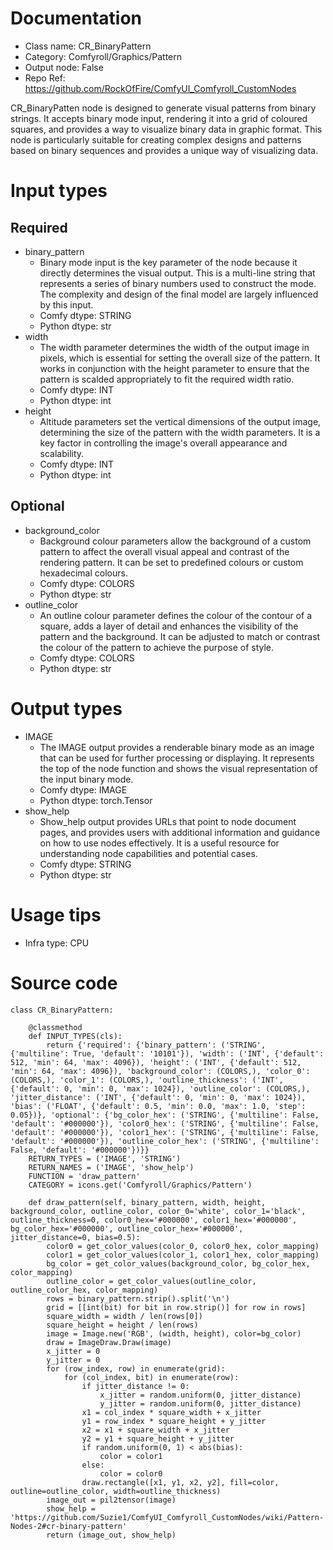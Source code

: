 # Documentation
- Class name: CR_BinaryPattern
- Category: Comfyroll/Graphics/Pattern
- Output node: False
- Repo Ref: https://github.com/RockOfFire/ComfyUI_Comfyroll_CustomNodes

CR_BinaryPatten node is designed to generate visual patterns from binary strings. It accepts binary mode input, rendering it into a grid of coloured squares, and provides a way to visualize binary data in graphic format. This node is particularly suitable for creating complex designs and patterns based on binary sequences and provides a unique way of visualizing data.

# Input types
## Required
- binary_pattern
    - Binary mode input is the key parameter of the node because it directly determines the visual output. This is a multi-line string that represents a series of binary numbers used to construct the mode. The complexity and design of the final model are largely influenced by this input.
    - Comfy dtype: STRING
    - Python dtype: str
- width
    - The width parameter determines the width of the output image in pixels, which is essential for setting the overall size of the pattern. It works in conjunction with the height parameter to ensure that the pattern is scalded appropriately to fit the required width ratio.
    - Comfy dtype: INT
    - Python dtype: int
- height
    - Altitude parameters set the vertical dimensions of the output image, determining the size of the pattern with the width parameters. It is a key factor in controlling the image's overall appearance and scalability.
    - Comfy dtype: INT
    - Python dtype: int
## Optional
- background_color
    - Background colour parameters allow the background of a custom pattern to affect the overall visual appeal and contrast of the rendering pattern. It can be set to predefined colours or custom hexadecimal colours.
    - Comfy dtype: COLORS
    - Python dtype: str
- outline_color
    - An outline colour parameter defines the colour of the contour of a square, adds a layer of detail and enhances the visibility of the pattern and the background. It can be adjusted to match or contrast the colour of the pattern to achieve the purpose of style.
    - Comfy dtype: COLORS
    - Python dtype: str

# Output types
- IMAGE
    - The IMAGE output provides a renderable binary mode as an image that can be used for further processing or displaying. It represents the top of the node function and shows the visual representation of the input binary mode.
    - Comfy dtype: IMAGE
    - Python dtype: torch.Tensor
- show_help
    - Show_help output provides URLs that point to node document pages, and provides users with additional information and guidance on how to use nodes effectively. It is a useful resource for understanding node capabilities and potential cases.
    - Comfy dtype: STRING
    - Python dtype: str

# Usage tips
- Infra type: CPU

# Source code
```
class CR_BinaryPattern:

    @classmethod
    def INPUT_TYPES(cls):
        return {'required': {'binary_pattern': ('STRING', {'multiline': True, 'default': '10101'}), 'width': ('INT', {'default': 512, 'min': 64, 'max': 4096}), 'height': ('INT', {'default': 512, 'min': 64, 'max': 4096}), 'background_color': (COLORS,), 'color_0': (COLORS,), 'color_1': (COLORS,), 'outline_thickness': ('INT', {'default': 0, 'min': 0, 'max': 1024}), 'outline_color': (COLORS,), 'jitter_distance': ('INT', {'default': 0, 'min': 0, 'max': 1024}), 'bias': ('FLOAT', {'default': 0.5, 'min': 0.0, 'max': 1.0, 'step': 0.05})}, 'optional': {'bg_color_hex': ('STRING', {'multiline': False, 'default': '#000000'}), 'color0_hex': ('STRING', {'multiline': False, 'default': '#000000'}), 'color1_hex': ('STRING', {'multiline': False, 'default': '#000000'}), 'outline_color_hex': ('STRING', {'multiline': False, 'default': '#000000'})}}
    RETURN_TYPES = ('IMAGE', 'STRING')
    RETURN_NAMES = ('IMAGE', 'show_help')
    FUNCTION = 'draw_pattern'
    CATEGORY = icons.get('Comfyroll/Graphics/Pattern')

    def draw_pattern(self, binary_pattern, width, height, background_color, outline_color, color_0='white', color_1='black', outline_thickness=0, color0_hex='#000000', color1_hex='#000000', bg_color_hex='#000000', outline_color_hex='#000000', jitter_distance=0, bias=0.5):
        color0 = get_color_values(color_0, color0_hex, color_mapping)
        color1 = get_color_values(color_1, color1_hex, color_mapping)
        bg_color = get_color_values(background_color, bg_color_hex, color_mapping)
        outline_color = get_color_values(outline_color, outline_color_hex, color_mapping)
        rows = binary_pattern.strip().split('\n')
        grid = [[int(bit) for bit in row.strip()] for row in rows]
        square_width = width / len(rows[0])
        square_height = height / len(rows)
        image = Image.new('RGB', (width, height), color=bg_color)
        draw = ImageDraw.Draw(image)
        x_jitter = 0
        y_jitter = 0
        for (row_index, row) in enumerate(grid):
            for (col_index, bit) in enumerate(row):
                if jitter_distance != 0:
                    x_jitter = random.uniform(0, jitter_distance)
                    y_jitter = random.uniform(0, jitter_distance)
                x1 = col_index * square_width + x_jitter
                y1 = row_index * square_height + y_jitter
                x2 = x1 + square_width + x_jitter
                y2 = y1 + square_height + y_jitter
                if random.uniform(0, 1) < abs(bias):
                    color = color1
                else:
                    color = color0
                draw.rectangle([x1, y1, x2, y2], fill=color, outline=outline_color, width=outline_thickness)
        image_out = pil2tensor(image)
        show_help = 'https://github.com/Suzie1/ComfyUI_Comfyroll_CustomNodes/wiki/Pattern-Nodes-2#cr-binary-pattern'
        return (image_out, show_help)
```